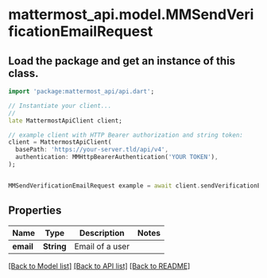 # mattermost_api.model.MMSendVerificationEmailRequest

## Load the package and get an instance of this class.
```dart
import 'package:mattermost_api/api.dart';

// Instantiate your client...
//
late MattermostApiClient client;

// example client with HTTP Bearer authorization and string token:
client = MattermostApiClient(
  basePath: 'https://your-server.tld/api/v4',
  authentication: MMHttpBearerAuthentication('YOUR TOKEN'),
);


MMSendVerificationEmailRequest example = await client.sendVerificationEmailRequest.FUNCTION_THAT_RETURNS_THIS_CLASS();

```

## Properties
Name | Type | Description | Notes
------------ | ------------- | ------------- | -------------
**email** | **String** | Email of a user | 

[[Back to Model list]](../GENERATED_README.md#documentation-for-models) [[Back to API list]](../GENERATED_README.md#documentation-for-api-endpoints) [[Back to README]](../GENERATED_README.md)


